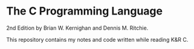 # The C Programming Language

2nd Edition by Brian W. Kernighan and Dennis M. Ritchie.

This repository contains my notes and code written while reading K&R C.
